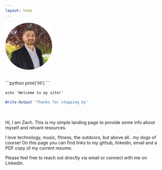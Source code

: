 ```yaml
---
layout: home
---
```


![](/assets/img/profile.png)

<br>
```python 
print('Hi')
```

```shell
echo 'Welcome to my site!'
```

```powershell
Write-Output 'Thanks for stopping by'
```

<br><br>
Hi, I am Zach. This is my simple landing page to provide some info about myself and relvant resources.

I love technology, music, fitness, the outdoors, but above all.. my dogs of course! On this page you can find links to my github, linkedin, email and a PDF copy of my current resume. 

Please feel free to reach out directly via email or connect with me on Linkedin.